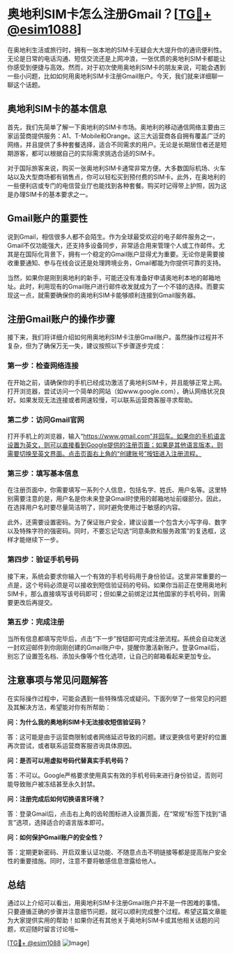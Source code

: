 # 奥地利SIM卡怎么注册Gmail？[[TG💪+ @esim1088](https://t.me/s/esim1088)]

在奥地利生活或旅行时，拥有一张本地的SIM卡无疑会大大提升你的通讯便利性。无论是日常的电话沟通、短信交流还是上网冲浪，一张优质的奥地利SIM卡都能让你感受到便捷与高效。然而，对于初次使用奥地利SIM卡的朋友来说，可能会遇到一些小问题，比如如何用奥地利SIM卡注册Gmail账户。今天，我们就来详细聊一聊这个话题。

## 奥地利SIM卡的基本信息

首先，我们先简单了解一下奥地利的SIM卡市场。奥地利的移动通信网络主要由三家运营商提供服务：A1、T-Mobile和Orange。这三大运营商各自拥有覆盖广泛的网络，并且提供了多种套餐选择，适合不同需求的用户。无论是长期居住者还是短期游客，都可以根据自己的实际需求挑选合适的SIM卡。

对于国际旅客来说，购买一张奥地利SIM卡通常非常方便。大多数国际机场、火车站以及大型商场都有销售点，你可以轻松买到预付费的SIM卡。此外，在奥地利的一些便利店或专门的电信营业厅也能找到各种套餐。购买时记得带上护照，因为这是办理SIM卡的基本要求之一。

## Gmail账户的重要性

说到Gmail，相信很多人都不会陌生。作为全球最受欢迎的电子邮件服务之一，Gmail不仅功能强大，还支持多设备同步，非常适合用来管理个人或工作邮件。尤其是在国际化背景下，拥有一个稳定的Gmail账户显得尤为重要。无论你是需要接收重要通知、参与在线会议还是处理跨境业务，Gmail都能为你提供可靠的支持。

当然，如果你是刚到奥地利的新手，可能还没有准备好申请奥地利本地的邮箱地址。此时，利用现有的Gmail账户进行邮件收发就成为了一个不错的选择。而要实现这一点，就需要确保你的奥地利SIM卡能够顺利连接到Gmail服务器。

## 注册Gmail账户的操作步骤

接下来，我们将详细介绍如何用奥地利SIM卡注册Gmail账户。虽然操作过程并不复杂，但为了确保万无一失，建议按照以下步骤逐步完成：

### 第一步：检查网络连接

在开始之前，请确保你的手机已经成功激活了奥地利SIM卡，并且能够正常上网。打开浏览器，尝试访问一个简单的网站（如www.google.com），确认网络状况良好。如果发现无法连接或者网速较慢，可以联系运营商客服寻求帮助。

### 第二步：访问Gmail官网

打开手机上的浏览器，输入“https://www.gmail.com”并回车。如果你的手机语言设置为英文，则可以直接看到Google提供的注册页面；如果是其他语言版本，则需要切换至英文界面。点击页面右上角的“创建账号”按钮进入注册流程。

### 第三步：填写基本信息

在注册页面中，你需要填写一系列个人信息，包括名字、姓氏、用户名等。这里特别需要注意的是，用户名是你未来登录Gmail时使用的邮箱地址前缀部分。因此，在选择用户名时要尽量简洁明了，同时避免使用过于敏感的内容。

此外，还需要设置密码。为了保证账户安全，建议设置一个包含大小写字母、数字以及特殊字符的强密码。同时，不要忘记勾选“同意条款和服务政策”的复选框，这样才能继续下一步。

### 第四步：验证手机号码

接下来，系统会要求你输入一个有效的手机号码用于身份验证。这里非常重要的一点是，这个号码必须是可以接收到短信验证码的号码。如果你当前正在使用奥地利SIM卡，那么直接填写该号码即可；但如果之前绑定过其他国家的手机号码，则需要更改后再提交。

### 第五步：完成注册

当所有信息都填写完毕后，点击“下一步”按钮即可完成注册流程。系统会自动发送一封欢迎邮件到你刚刚创建的Gmail账户中，提醒你激活新账户。登录Gmail后，别忘了设置签名档、添加头像等个性化选项，让自己的邮箱看起来更加专业。

## 注意事项与常见问题解答

在实际操作过程中，可能会遇到一些特殊情况或疑问。下面列举了一些常见的问题及其解决方法，希望能对你有所帮助：

**问：为什么我的奥地利SIM卡无法接收短信验证码？**

答：这可能是由于运营商限制或者网络延迟导致的问题。建议更换信号更好的位置再次尝试，或者联系运营商客服咨询具体原因。

**问：是否可以用虚拟号码代替真实手机号码？**

答：不可以。Google严格要求使用真实有效的手机号码来进行身份验证，否则可能导致账户被冻结甚至永久封禁。

**问：注册完成后如何切换语言环境？**

答：登录Gmail后，点击右上角的齿轮图标进入设置页面，在“常规”标签下找到“语言”选项，选择适合的语言版本即可。

**问：如何保护Gmail账户的安全性？**

答：定期更新密码、开启双重认证功能、不随意点击不明链接等都是提高账户安全性的重要措施。同时，注意不要将敏感信息泄露给他人。

## 总结

通过以上介绍可以看出，用奥地利SIM卡注册Gmail账户并不是一件困难的事情。只要遵循正确的步骤并注意细节问题，就可以顺利完成整个过程。希望这篇文章能为大家提供实用的帮助！如果你还有其他关于奥地利SIM卡或其他相关话题的问题，欢迎随时留言讨论哦~

[[TG💪+ @esim1088](https://t.me/s/esim1088) ![Image](https://i.postimg.cc/4NQfJmqS/Snipaste-2025-05-13-00-14-12.png)]